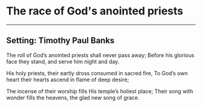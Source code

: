 # The race of God's anointed priests

***

## Setting: Timothy Paul Banks

The roll of God’s anointed priests
shall never pass away;
Before his glorious face they stand,
and serve him night and day.

His holy priests, their eartly dross
consumed in sacred fire,
To God’s own heart their hearts ascend
in flame of deep desire;

The incense of their worship fills
His temple’s holiest place;
Their song with wonder fills the heavens,
the glad new song of grace.